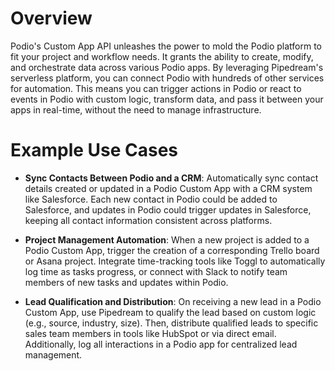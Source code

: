 # Overview

Podio's Custom App API unleashes the power to mold the Podio platform to fit your project and workflow needs. It grants the ability to create, modify, and orchestrate data across various Podio apps. By leveraging Pipedream's serverless platform, you can connect Podio with hundreds of other services for automation. This means you can trigger actions in Podio or react to events in Podio with custom logic, transform data, and pass it between your apps in real-time, without the need to manage infrastructure.

# Example Use Cases

- **Sync Contacts Between Podio and a CRM**: Automatically sync contact details created or updated in a Podio Custom App with a CRM system like Salesforce. Each new contact in Podio could be added to Salesforce, and updates in Podio could trigger updates in Salesforce, keeping all contact information consistent across platforms.

- **Project Management Automation**: When a new project is added to a Podio Custom App, trigger the creation of a corresponding Trello board or Asana project. Integrate time-tracking tools like Toggl to automatically log time as tasks progress, or connect with Slack to notify team members of new tasks and updates within Podio.

- **Lead Qualification and Distribution**: On receiving a new lead in a Podio Custom App, use Pipedream to qualify the lead based on custom logic (e.g., source, industry, size). Then, distribute qualified leads to specific sales team members in tools like HubSpot or via direct email. Additionally, log all interactions in a Podio app for centralized lead management.
